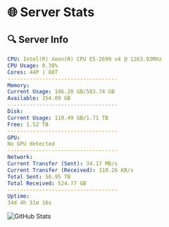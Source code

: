 # 🌐 Server Stats
## 🔍 Server Info
```yaml
CPU: Intel(R) Xeon(R) CPU E5-2699 v4 @ 1263.93MHz
CPU Usage: 0.30%
Cores: 44P | 88T
-----------------------------------
Memory:
Current Usage: 146.20 GB/503.74 GB
Available: 354.09 GB
-----------------------------------
Disk:
Current Usage: 110.49 GB/1.71 TB
Free: 1.52 TB
-----------------------------------
GPU:
No GPU detected
-----------------------------------
Network:
Current Transfer (Sent): 34.17 MB/s
Current Transfer (Received): 110.26 KB/s
Total Sent: 58.95 TB
Total Received: 524.77 GB
-----------------------------------
Uptime:
34d 4h 31m 16s
```
![GitHub Stats](https://img.shields.io/badge/Updated-2025-04-11_01:54:05-blue)